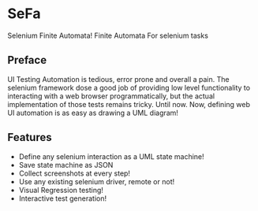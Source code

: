 # SeFa
Selenium Finite Automata!
Finite Automata For selenium tasks

## Preface

UI Testing Automation is tedious, error prone and overall a pain. The selenium framework dose a good job of
providing low level functionality to interacting with a web browser programmatically, but the actual implementation
of those tests remains tricky. Until now. Now, defining web UI automation is as easy as drawing a UML diagram!

## Features
- Define any selenium interaction as a UML state machine!
- Save state machine as JSON
- Collect screenshots at every step!
- Use any existing selenium driver, remote or not!
- Visual Regression testing!
- Interactive test generation!
